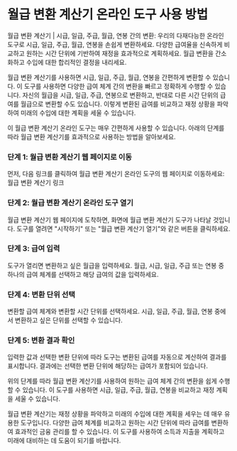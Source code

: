 월급 변환 계산기 온라인 도구 사용 방법
======================

월급 변환 계산기 | 시급, 일급, 주급, 월급, 연봉 간의 변환: 우리의 다재다능한 온라인 도구로 시급, 일급, 주급, 월급, 연봉을 손쉽게 변환하세요. 다양한 급여율을 신속하게 비교하고 원하는 시간 단위에 기반하여 재정을 효과적으로 계획하세요. 월급 변환을 간소화하고 수입에 대한 합리적인 결정을 내리세요.

월급 변환 계산기를 사용하면 시급, 일급, 주급, 월급, 연봉을 간편하게 변환할 수 있습니다. 이 도구를 사용하면 다양한 급여 체계 간의 변환을 빠르고 정확하게 수행할 수 있습니다. 자신의 월급을 시급, 일급, 주급, 연봉으로 변환하고, 반대로 다른 시간 단위의 급여를 월급으로 변환할 수도 있습니다. 이렇게 변환된 급여를 비교하고 재정 상황을 파악하여 미래의 수입에 대한 계획을 세울 수 있습니다.

이 월급 변환 계산기 온라인 도구는 매우 간편하게 사용할 수 있습니다. 아래의 단계를 따라 월급 변환 계산기를 효과적으로 사용하는 방법을 알아보세요.

### 단계 1: 월급 변환 계산기 웹 페이지로 이동

먼저, 다음 링크를 클릭하여 월급 변환 계산기 온라인 도구의 웹 페이지로 이동하세요: 월급 변환 계산기 링크

### 단계 2: 월급 변환 계산기 온라인 도구 열기

월급 변환 계산기 웹 페이지에 도착하면, 화면에 월급 변환 계산기 도구가 나타날 것입니다. 도구를 열려면 "시작하기" 또는 "월급 변환 계산기 열기"와 같은 버튼을 클릭하세요.

### 단계 3: 급여 입력

도구가 열리면 변환하고 싶은 월급을 입력하세요. 월급, 시급, 일급, 주급 또는 연봉 중 하나의 급여 체계를 선택하고 해당 급여의 값을 입력하세요.

### 단계 4: 변환 단위 선택

변환할 급여 체계와 변환할 시간 단위를 선택하세요. 시급, 일급, 주급, 월급, 연봉 중에서 변환하고 싶은 단위를 선택할 수 있습니다.

### 단계 5: 변환 결과 확인

입력한 값과 선택한 변환 단위에 따라 도구는 변환된 급여를 자동으로 계산하여 결과를 표시합니다. 결과에는 선택한 변환 단위에 해당하는 급여가 포함되어 있습니다.

위의 단계를 따라 월급 변환 계산기를 사용하여 원하는 급여 체계 간의 변환을 쉽게 수행할 수 있습니다. 이 도구를 사용하면 시급, 일급, 주급, 월급, 연봉을 비교하고 재정 계획을 세울 수 있습니다.

월급 변환 계산기는 재정 상황을 파악하고 미래의 수입에 대한 계획을 세우는 데 매우 유용한 도구입니다. 다양한 급여 체계를 비교하고 원하는 시간 단위에 따라 급여를 변환하여 효과적인 금융 관리를 할 수 있습니다. 이 도구를 사용하여 소득과 지출을 계획하고 미래에 대비하는 데 도움이 되기를 바랍니다.
